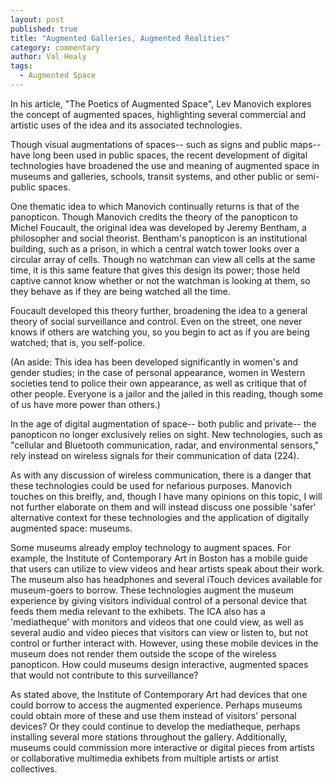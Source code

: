 ```yaml
---
layout: post
published: true
title: "Augmented Galleries, Augmented Realities"
category: commentary
author: Val Healy
tags: 
  - Augmented Space
---
```



In his article, "The Poetics of Augmented Space", Lev Manovich explores the concept of augmented spaces, highlighting several commercial and artistic uses of the idea and its associated technologies.

Though visual augmentations of spaces-- such as signs and public maps-- have long been used in public spaces, the recent development of digital technologies have broadened the use and meaning of augmented space in museums and galleries, schools, transit systems, and other public or semi-public spaces. 

One thematic idea to which Manovich continually returns is that of the panopticon. Though Manovich credits the theory of the panopticon to Michel Foucault, the original idea was developed by Jeremy Bentham, a philosopher and social theorist. Bentham's panopticon is an institutional building, such as a prison, in which a central watch tower looks over a circular array of cells. Though no watchman can view all cells at the same time, it is this same feature that gives this design its power; those held captive cannot know whether or not the watchman is looking at them, so they behave as if they are being watched all the time.

Foucault developed this theory further, broadening the idea to a general theory of social surveillance and control. Even on the street, one never knows if others are watching you, so you begin to act as if you are being watched; that is, you self-police. 

(An aside: This idea has been developed significantly in women's and gender studies; in the case of personal appearance, women in Western societies tend to police their own appearance, as well as critique that of other people. Everyone is a jailor and the jailed in this reading, though some of us have more power than others.)

In the age of digital augmentation of space-- both public and private-- the panopticon no longer exclusively relies on sight. New technologies, such as "cellular and Bluetooth communication, radar, and environmental sensors," rely instead on wireless signals for their communication of data (224). 

As with any discussion of wireless communication, there is a danger that these technologies could be used for nefarious purposes. Manovich touches on this breifly, and, though I have many opinions on this topic, I will not further elaborate on them and will instead discuss one possible 'safer' alternative context for these technologies and the application of digitally augmented space: museums.

Some museums already employ technology to augment spaces. For example, the Institute of Contemporary Art in Boston has a mobile guide that users can utilize to view videos and hear artists speak about their work. The museum also has headphones and several iTouch devices available for museum-goers to borrow. These technologies augment the museum experience by giving visitors individual control of a personal device that feeds them media relevant to the exhibets. The ICA also has a 'mediatheque' with monitors and videos that one could view, as well as several audio and video pieces that visitors can view or listen to, but not control or further interact with. However, using these mobile devices in the museum does not render them outside the scope of the wireless panopticon. How could museums design interactive, augmented spaces that would not contribute to this surveillance?

As stated above, the Institute of Contemporary Art had devices that one could borrow to access the augmented experience. Perhaps museums could obtain more of these and use them instead of visitors' personal devices? Or they could continue to develop the mediatheque, perhaps installing several more stations throughout the gallery. Additionally, museums could commission more interactive or digital pieces from artists or collaborative multimedia exhibets from multiple artists or artist collectives.